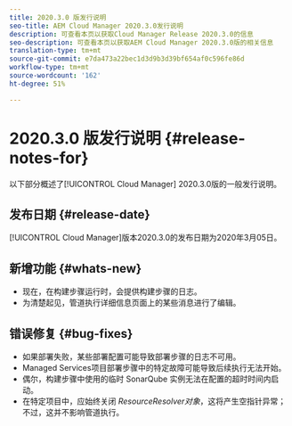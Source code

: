 ```yaml
---
title: 2020.3.0 版发行说明
seo-title: AEM Cloud Manager 2020.3.0发行说明
description: 可查看本页以获取Cloud Manager Release 2020.3.0的信息
seo-description: 可查看本页以获取AEM Cloud Manager 2020.3.0版的相关信息
translation-type: tm+mt
source-git-commit: e7da473a22bec1d3d9b3d39bf654af0c596fe86d
workflow-type: tm+mt
source-wordcount: '162'
ht-degree: 51%

---
```


# 2020.3.0 版发行说明 {#release-notes-for}

以下部分概述了[!UICONTROL Cloud Manager] 2020.3.0版的一般发行说明。

## 发布日期 {#release-date}

[!UICONTROL Cloud Manager]版本2020.3.0的发布日期为2020年3月05日。

## 新增功能 {#whats-new}

* 现在，在构建步骤运行时，会提供构建步骤的日志。
* 为清楚起见，管道执行详细信息页面上的某些消息进行了编辑。

## 错误修复 {#bug-fixes}

* 如果部署失败，某些部署配置可能导致部署步骤的日志不可用。
* Managed Services项目部署步骤中的特定故障可能导致后续执行无法开始。
* 偶尔，构建步骤中使用的临时 SonarQube 实例无法在配置的超时时间内启动。
* 在特定项目中，应始终关闭 *ResourceResolver对象*，这将产生空指针异常；不过，这并不影响管道执行。